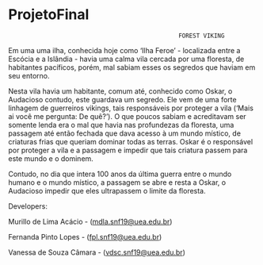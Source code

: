 # ProjetoFinal

                                                    FOREST VIKING
Em uma uma ilha, conhecida hoje como ‘Ilha Feroe’ - localizada entre a Escócia e a Islândia -  havia uma calma vila cercada por uma floresta, de habitantes pacíficos, porém, mal sabiam esses os segredos que haviam em seu entorno.
  
Nesta vila havia um habitante, comum até, conhecido como Oskar, o Audacioso contudo, este guardava um segredo. Ele vem de uma forte linhagem de guerreiros vikings, tais responsáveis por proteger a vila (‘Mais ai você me pergunta: De quê?’). O que poucos sabiam e acreditavam ser somente lenda era o mal que havia nas profundezas da floresta, uma passagem até então fechada que dava acesso à um mundo místico, de criaturas frias que queriam dominar todas as terras. Oskar é o responsável por proteger a vila e a passagem e impedir que tais criatura passem para este mundo e o dominem.
  
Contudo, no dia que intera 100 anos da última guerra entre o mundo humano e o mundo místico, a passagem se abre e resta a Oskar, o Audacioso impedir que eles ultrapassem o limite da floresta.


Developers:
 
 Murillo de Lima Acácio - (mdla.snf19@uea.edu.br) 
 
 Fernanda Pinto Lopes - (fpl.snf19@uea.edu.br)
 
 Vanessa de Souza Câmara - (vdsc.snf19@uea.edu.br)
